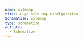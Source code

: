 ```yaml
---
name: sitemap
title: Hugo Site Map Configuration
Schematize: sitemap
type: schematize
outputs:
  - Schematize
---
```

